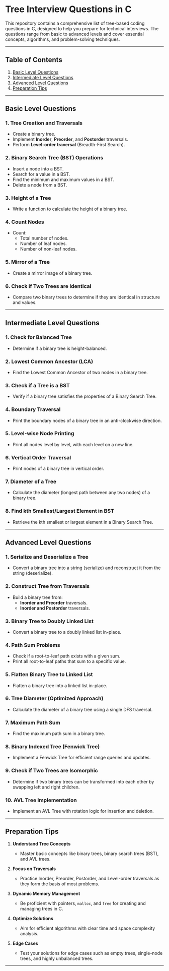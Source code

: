# Tree Interview Questions in C

This repository contains a comprehensive list of tree-based coding questions in C, designed to help you prepare for technical interviews. The questions range from basic to advanced levels and cover essential concepts, algorithms, and problem-solving techniques.

---

## **Table of Contents**
1. [Basic Level Questions](#basic-level-questions)
2. [Intermediate Level Questions](#intermediate-level-questions)
3. [Advanced Level Questions](#advanced-level-questions)
4. [Preparation Tips](#preparation-tips)

---

## **Basic Level Questions**

### 1. Tree Creation and Traversals
- Create a binary tree.
- Implement **Inorder**, **Preorder**, and **Postorder** traversals.
- Perform **Level-order traversal** (Breadth-First Search).

### 2. Binary Search Tree (BST) Operations
- Insert a node into a BST.
- Search for a value in a BST.
- Find the minimum and maximum values in a BST.
- Delete a node from a BST.

### 3. Height of a Tree
- Write a function to calculate the height of a binary tree.

### 4. Count Nodes
- Count:
  - Total number of nodes.
  - Number of leaf nodes.
  - Number of non-leaf nodes.

### 5. Mirror of a Tree
- Create a mirror image of a binary tree.

### 6. Check if Two Trees are Identical
- Compare two binary trees to determine if they are identical in structure and values.

---

## **Intermediate Level Questions**

### 1. Check for Balanced Tree
- Determine if a binary tree is height-balanced.

### 2. Lowest Common Ancestor (LCA)
- Find the Lowest Common Ancestor of two nodes in a binary tree.

### 3. Check if a Tree is a BST
- Verify if a binary tree satisfies the properties of a Binary Search Tree.

### 4. Boundary Traversal
- Print the boundary nodes of a binary tree in an anti-clockwise direction.

### 5. Level-wise Node Printing
- Print all nodes level by level, with each level on a new line.

### 6. Vertical Order Traversal
- Print nodes of a binary tree in vertical order.

### 7. Diameter of a Tree
- Calculate the diameter (longest path between any two nodes) of a binary tree.

### 8. Find kth Smallest/Largest Element in BST
- Retrieve the kth smallest or largest element in a Binary Search Tree.

---

## **Advanced Level Questions**

### 1. Serialize and Deserialize a Tree
- Convert a binary tree into a string (serialize) and reconstruct it from the string (deserialize).

### 2. Construct Tree from Traversals
- Build a binary tree from:
  - **Inorder and Preorder** traversals.
  - **Inorder and Postorder** traversals.

### 3. Binary Tree to Doubly Linked List
- Convert a binary tree to a doubly linked list in-place.

### 4. Path Sum Problems
- Check if a root-to-leaf path exists with a given sum.
- Print all root-to-leaf paths that sum to a specific value.

### 5. Flatten Binary Tree to Linked List
- Flatten a binary tree into a linked list in-place.

### 6. Tree Diameter (Optimized Approach)
- Calculate the diameter of a binary tree using a single DFS traversal.

### 7. Maximum Path Sum
- Find the maximum path sum in a binary tree.

### 8. Binary Indexed Tree (Fenwick Tree)
- Implement a Fenwick Tree for efficient range queries and updates.

### 9. Check if Two Trees are Isomorphic
- Determine if two binary trees can be transformed into each other by swapping left and right children.

### 10. AVL Tree Implementation
- Implement an AVL Tree with rotation logic for insertion and deletion.

---

## **Preparation Tips**

1. **Understand Tree Concepts**
   - Master basic concepts like binary trees, binary search trees (BST), and AVL trees.

2. **Focus on Traversals**
   - Practice Inorder, Preorder, Postorder, and Level-order traversals as they form the basis of most problems.

3. **Dynamic Memory Management**
   - Be proficient with pointers, `malloc`, and `free` for creating and managing trees in C.

4. **Optimize Solutions**
   - Aim for efficient algorithms with clear time and space complexity analysis.

5. **Edge Cases**
   - Test your solutions for edge cases such as empty trees, single-node trees, and highly unbalanced trees.

---

